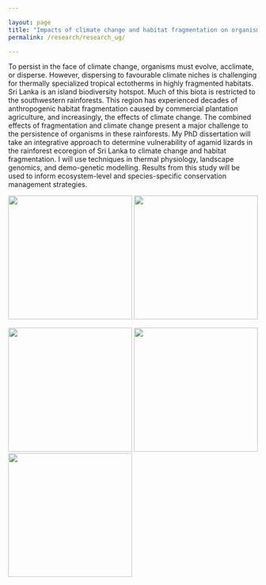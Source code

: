 ```yaml
---

layout: page
title: "Impacts of climate change and habitat fragmentation on organisms"
permalink: /research/research_ug/

---
```

To persist in the face of climate change, organisms must evolve, acclimate, or disperse. However, dispersing to favourable climate niches is challenging for thermally specialized tropical ectotherms in highly fragmented habitats. Sri Lanka is an island biodiversity hotspot. Much of this biota is restricted to the southwestern rainforests. This region has experienced decades of anthropogenic habitat fragmentation caused by commercial plantation agriculture, and increasingly, the effects of climate change. The combined effects of fragmentation and climate change present a major challenge to the persistence of organisms in these rainforests. My PhD dissertation will take an integrative approach to determine vulnerability of agamid lizards in the rainforest ecoregion of Sri Lanka to climate change and habitat fragmentation. 
I will use techniques in thermal physiology, landscape genomics, and demo-genetic modelling. Results from this study will be used to inform ecosystem-level and species-specific conservation management strategies.

<img src="/assets/Research/SLmap.png"  width="250" height="250"> <img src="/assets/Research/Fragmentation.jpg"  width="250" height="250"> 

<img src="/assets/Research/Intergrative_conservation.png"  width="250" height="250"> <img src="/assets/Research/phd_sp.png"  width="250" height="250"> 
<img src="/assets/Research/Datalogger.jpg"  width="250" height="250"> 